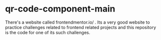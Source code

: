 # qr-code-component-main
There's a website called frontendmentor.io/  . Its a very good website to practice challenges related to frontend related projects and this repository is the code for one of its such challenges.
